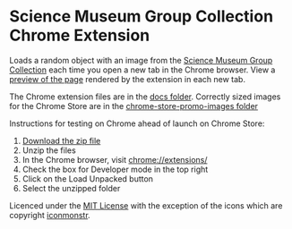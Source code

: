 # Science Museum Group Collection Chrome Extension

Loads a random object with an image from the [Science Museum Group Collection](https://collection.sciencemuseum.org.uk) each time you open a new tab in the Chrome browser. View a [preview of the page](https://thesciencemuseum.github.io/collection-chrome-extension/index.html) rendered by the extension in each new tab.

The Chrome extension files are in the [docs folder](https://github.com/TheScienceMuseum/collection-chrome-extension/tree/master/docs). Correctly sized images for the Chrome Store are in the [chrome-store-promo-images folder](https://github.com/TheScienceMuseum/collection-chrome-extension/tree/master/chrome-store-promo-images)

Instructions for testing on Chrome ahead of launch on Chrome Store:
1. [Download the zip file](https://github.com/TheScienceMuseum/collection-chrome-extension/blob/master/smg-col-chrome-extension.zip) 
2. Unzip the files
3. In the Chrome browser, visit [chrome://extensions/](chrome://extensions/)
4. Check the box for Developer mode in the top right
5. Click on the Load Unpacked button
6. Select the unzipped folder

Licenced under the [MIT License](https://github.com/TheScienceMuseum/collection-chrome-extension/blob/master/LICENSE) with the exception of the icons which are copyright [iconmonstr](https://iconmonstr.com). 
